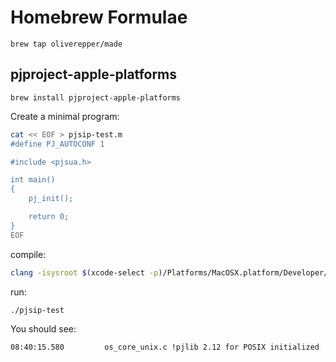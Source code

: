 # Homebrew Formulae

`brew tap oliverepper/made`

## pjproject-apple-platforms

`brew install pjproject-apple-platforms`

Create a minimal program:

```sh
cat << EOF > pjsip-test.m
#define PJ_AUTOCONF 1

#include <pjsua.h>

int main()
{
	pj_init();

	return 0;
}
EOF
```

compile:

```sh
clang -isysroot $(xcode-select -p)/Platforms/MacOSX.platform/Developer/SDKs/MacOSX.sdk `pkg-config --libs --cflags pjproject-apple-platforms` -o pjsip-test pjsip-test.m
```

run:

```sh
./pjsip-test
```

You should see:

```pre
08:40:15.580         os_core_unix.c !pjlib 2.12 for POSIX initialized
```
